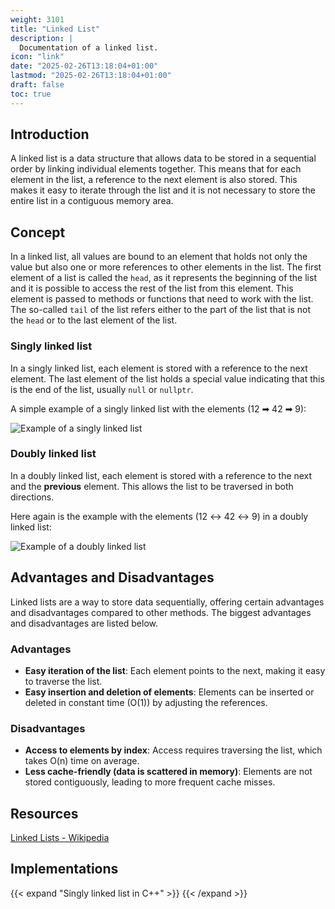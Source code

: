 ```yaml
---
weight: 3101
title: "Linked List"
description: |
  Documentation of a linked list.
icon: "link"
date: "2025-02-26T13:18:04+01:00"
lastmod: "2025-02-26T13:18:04+01:00"
draft: false
toc: true
---
```


## Introduction

A linked list is a data structure that allows data to be stored in a sequential
order by linking individual elements together. This means that for each
element in the list, a reference to the next element is also stored. This
makes it easy to iterate through the list and it is not necessary to store
the entire list in a contiguous memory area.

## Concept

In a linked list, all values are bound to an element that holds not only
the value but also one or more references to other elements in the list. The
first element of a list is called the `head`, as it represents the beginning
of the list and it is possible to access the rest of the list from this
element. This element is passed to methods or functions that need to work
with the list. The so-called `tail` of the list refers either to the part
of the list that is not the `head` or to the last element of the list.

### Singly linked list

In a singly linked list, each element is stored with a reference to the next
element. The last element of the list holds a special value indicating that
this is the end of the list, usually `null` or `nullptr`.

A simple example of a singly linked list with the elements (12 ➡ 42 ➡ 9):

![Example of a singly linked list][ssl-img]

### Doubly linked list

In a doubly linked list, each element is stored with a reference to the
next and the **previous** element. This allows the list to be traversed in
both directions.

Here again is the example with the elements (12 ↔ 42 ↔ 9) in a doubly
linked list:

![Example of a doubly linked list][dsl-img]

## Advantages and Disadvantages

Linked lists are a way to store data sequentially, offering certain advantages
and disadvantages compared to other methods. The biggest advantages and
disadvantages are listed below.

### Advantages

- **Easy iteration of the list**: Each element points to the next, making it
  easy to traverse the list.
- **Easy insertion and deletion of elements**: Elements can be inserted or
  deleted in constant time (O(1)) by adjusting the references.

### Disadvantages

- **Access to elements by index**: Access requires traversing the list, which
  takes O(n) time on average.
- **Less cache-friendly (data is scattered in memory)**: Elements are not stored
  contiguously, leading to more frequent cache misses.

## Resources

[Linked Lists - Wikipedia][linked-lists-wiki]

## Implementations

{{< expand "Singly linked list in C++" >}}
{{< /expand >}}

[ssl-img]: /docs/images/algorithm_data-structure/list/singly-linked-list.png
[dsl-img]: /docs/images/algorithm_data-structure/list/doubly-linked-list.png

[linked-lists-wiki]: https://en.wikipedia.org/wiki/Linked_list
